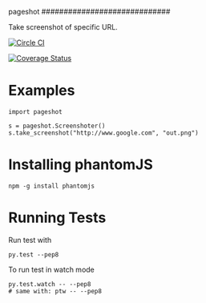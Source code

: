 pageshot
#############################

Take screenshot of specific URL.

[![Circle CI](https://circleci.com/gh/mobify/pageshot.svg?style=svg&circle-token=<cirlce-ci-token>)](https://circleci.com/gh/mobify/pageshot)

[![Coverage Status](https://coveralls.io/repos/mobify/pageshot/badge.svg?branch=master&service=github)](https://coveralls.io/github/mobify/pageshot?branch=master)


# Examples

    import pageshot

    s = pageshot.Screenshoter()
    s.take_screenshot("http://www.google.com", "out.png")

# Installing phantomJS

    npm -g install phantomjs


# Running Tests

Run test with

    py.test --pep8

To run test in watch mode

	py.test.watch -- --pep8
	# same with: ptw -- --pep8
